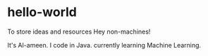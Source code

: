 # hello-world
To store ideas and resources
Hey non-machines!

It's Al-ameen. I code in Java. currently learning Machine Learning. 

